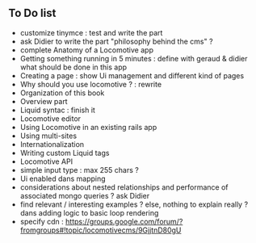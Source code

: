 ## To Do list




- customize tinymce : test and write the part
- ask Didier to write the part "philosophy behind the cms" ?
- complete Anatomy of a Locomotive app
- Getting something running in 5 minutes : define with geraud & didier what should be done in this app
- Creating a page : show Ui management and different kind of pages
- Why should you use locomotive ? : rewrite
- Organization of this book
- Overview part
- Liquid syntac : finish it
- Locomotive editor
- Using Locomotive in an existing rails app
- Using multi-sites
- Internationalization
- Writing custom Liquid tags
- Locomotive API
- simple input type : max 255 chars ?
- Ui enabled dans mapping
- considerations about nested relationships and performance of associated mongo queries ? ask Didier
- find relevant / interesting examples ? else, nothing to explain really ? dans adding logic to basic loop rendering
- specify cdn : https://groups.google.com/forum/?fromgroups#!topic/locomotivecms/9GjjtnD80gU



<a href=""></a>